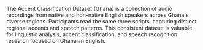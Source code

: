 The Accent Classification Dataset (Ghana) is a collection of audio recordings from native and non-native English speakers across Ghana's diverse regions. Participants read the same three scripts, capturing distinct regional accents and speech patterns. This consistent dataset is valuable for linguistic analysis, accent classification, and speech recognition research focused on Ghanaian English.